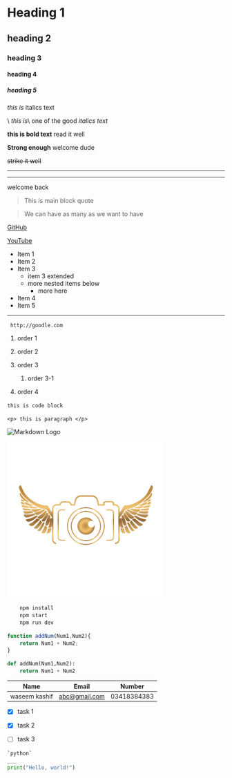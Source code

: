 <!-- Headings -->
# Heading 1
## heading 2 
### heading 3 
#### heading 4 
##### heading 5 

<!-- italics -->

*this is*  italics text

\ _this is_\ one of the good _italics text_

<!-- Strong text -->

**this is bold text** read it well 

__Strong enough__ welcome dude 

<!-- Strike through text -->

~~strike it well~~ 

<!-- Horizantal Rule -->
--- 
___ 
welcome back 

<!-- Block quotes -->

> This is main block quote

> We can have as many as we want to have 

<!-- Links -->
[GitHub](http://www.github.com)

[YouTube](http://www.youtube.com "YouTube")

<!-- Un-ordered List -->

* Item 1 
* Item 2
* Item 3
  * item 3 extended
  * more nested items below 
    * more here 
* Item 4
* Item 5
___ 

<!-- Ordered List -->
     http://goodle.com 
    
  1. order 1   
  1. order 2   
  1. order 3 
     1. order 3-1 

  1. order 4    

  <!-- Code Blocks -->

  `this is code block `

  `<p> this is paragraph </p>`

  <!-- Images -->

![Markdown Logo](https://markdown-here.com/img/icon256.png) 

![myCam](mycam.png)

<!-- Code Blocks -->

```bash
    npm install 
    npm start 
    npm run dev
```

```javascript
function addNum(Num1,Num2){
    return Num1 + Num2;
}
```
```python
def addNum(Num1,Num2):
    return Num1 + Num2
``` 

<!-- Tables -->
 
| Name   | Email | Number | 
| ------ | ------ | ------ | 
| waseem kashif | abc@gmail.com | 03418384383 | 

<!-- Task List -->

* [x] task 1
* [x] task 2
* [ ] task 3 


<!-- Advance Code blocks -->


```python
`python` 
___
print("Hello, world!")
````